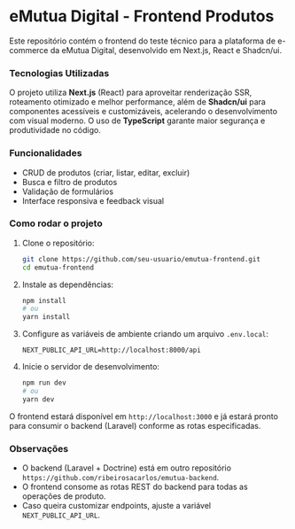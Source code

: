 # eMutua Digital - Frontend Produtos

Este repositório contém o frontend do teste técnico para a plataforma de e-commerce da eMutua Digital, desenvolvido em Next.js, React e Shadcn/ui.

### Tecnologias Utilizadas

O projeto utiliza **Next.js** (React) para aproveitar renderização SSR, roteamento otimizado e melhor performance, além de **Shadcn/ui** para componentes acessíveis e customizáveis, acelerando o desenvolvimento com visual moderno. O uso de **TypeScript** garante maior segurança e produtividade no código.

### Funcionalidades

- CRUD de produtos (criar, listar, editar, excluir)
- Busca e filtro de produtos
- Validação de formulários
- Interface responsiva e feedback visual

### Como rodar o projeto

1. Clone o repositório:
   ```bash
   git clone https://github.com/seu-usuario/emutua-frontend.git
   cd emutua-frontend
   ```

2. Instale as dependências:
   ```bash
   npm install
   # ou
   yarn install
   ```

3. Configure as variáveis de ambiente criando um arquivo `.env.local`:
   ```
   NEXT_PUBLIC_API_URL=http://localhost:8000/api
   ```

4. Inicie o servidor de desenvolvimento:
   ```bash
   npm run dev
   # ou
   yarn dev
   ```

O frontend estará disponível em `http://localhost:3000` e já estará pronto para consumir o backend (Laravel) conforme as rotas especificadas.

### Observações

- O backend (Laravel + Doctrine) está em outro repositório `https://github.com/ribeirosacarlos/emutua-backend`.
- O frontend consome as rotas REST do backend para todas as operações de produto.
- Caso queira customizar endpoints, ajuste a variável `NEXT_PUBLIC_API_URL`.
